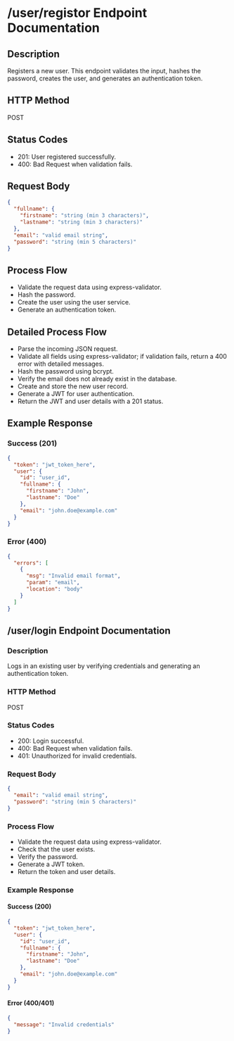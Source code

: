 # /user/registor Endpoint Documentation

## Description
Registers a new user. This endpoint validates the input, hashes the password, creates the user, and generates an authentication token.

## HTTP Method
POST

## Status Codes
- 201: User registered successfully.
- 400: Bad Request when validation fails.

## Request Body
```json
{
  "fullname": {
    "firstname": "string (min 3 characters)",
    "lastname": "string (min 3 characters)"
  },
  "email": "valid email string",
  "password": "string (min 5 characters)"
}
```

## Process Flow
- Validate the request data using express-validator.
- Hash the password.
- Create the user using the user service.
- Generate an authentication token.

## Detailed Process Flow
- Parse the incoming JSON request.
- Validate all fields using express-validator; if validation fails, return a 400 error with detailed messages.
- Hash the password using bcrypt.
- Verify the email does not already exist in the database.
- Create and store the new user record.
- Generate a JWT for user authentication.
- Return the JWT and user details with a 201 status.

## Example Response
### Success (201)
```json
{
  "token": "jwt_token_here",
  "user": {
    "id": "user_id",
    "fullname": {
      "firstname": "John",
      "lastname": "Doe"
    },
    "email": "john.doe@example.com"
  }
}
```

### Error (400)
```json
{
  "errors": [
    {
      "msg": "Invalid email format",
      "param": "email",
      "location": "body"
    }
  ]
}
```

## /user/login Endpoint Documentation

### Description
Logs in an existing user by verifying credentials and generating an authentication token.

### HTTP Method
POST

### Status Codes
- 200: Login successful.
- 400: Bad Request when validation fails.
- 401: Unauthorized for invalid credentials.

### Request Body
```json
{
  "email": "valid email string",
  "password": "string (min 5 characters)"
}
```

### Process Flow
- Validate the request data using express-validator.
- Check that the user exists.
- Verify the password.
- Generate a JWT token.
- Return the token and user details.

### Example Response

#### Success (200)
```json
{
  "token": "jwt_token_here",
  "user": {
    "id": "user_id",
    "fullname": {
      "firstname": "John",
      "lastname": "Doe"
    },
    "email": "john.doe@example.com"
  }
}
```

#### Error (400/401)
```json
{
  "message": "Invalid credentials" 
}
```
